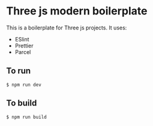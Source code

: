 # Three js modern boilerplate

This is a boilerplate for Three js projects. 
It uses:
- ESlint
- Prettier
- Parcel

## To run

```shell
$ npm run dev
```

## To build

```shell
$ npm run build
```
